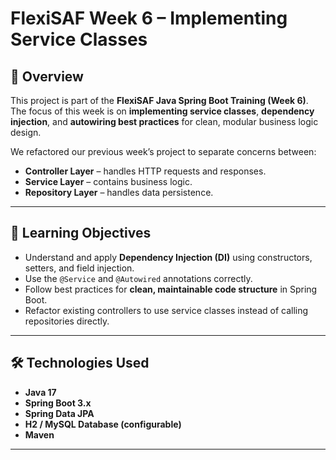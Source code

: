 # FlexiSAF Week 6 – Implementing Service Classes

## 🧩 Overview
This project is part of the **FlexiSAF Java Spring Boot Training (Week 6)**.  
The focus of this week is on **implementing service classes**, **dependency injection**, and **autowiring best practices** for clean, modular business logic design.

We refactored our previous week’s project to separate concerns between:
- **Controller Layer** – handles HTTP requests and responses.
- **Service Layer** – contains business logic.
- **Repository Layer** – handles data persistence.

---

## 🚀 Learning Objectives
- Understand and apply **Dependency Injection (DI)** using constructors, setters, and field injection.
- Use the `@Service` and `@Autowired` annotations correctly.
- Follow best practices for **clean, maintainable code structure** in Spring Boot.
- Refactor existing controllers to use service classes instead of calling repositories directly.

---

## 🛠️ Technologies Used
- **Java 17**
- **Spring Boot 3.x**
- **Spring Data JPA**
- **H2 / MySQL Database (configurable)**
- **Maven**

---


